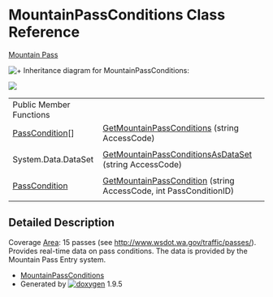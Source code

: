 # MountainPassConditions Class Reference

[Mountain Pass](group___mountain_pass.html)

![+](closed.png) Inheritance diagram for MountainPassConditions:

![](class_mountain_pass_conditions.png)

|  |  |
| --- | --- |
| Public Member Functions | |
| [PassCondition](class_pass_condition.html)[] | [GetMountainPassConditions](group___mountain_pass.html#ga65f4351c4a953243a8bdd6aeec81b846) (string AccessCode) |
|  | |
| System.Data.DataSet | [GetMountainPassConditionsAsDataSet](group___mountain_pass.html#gadd2528c4dd32f2a2c3298ba5159ca7a1) (string AccessCode) |
|  | |
| [PassCondition](class_pass_condition.html) | [GetMountainPassCondition](group___mountain_pass.html#ga4e388b3939a5c3e46341669f24bb9e71) (string AccessCode, int PassConditionID) |
|  | |

## Detailed Description

Coverage [Area](class_area.html "List of map areas available for traffic alert queries"): 15 passes (see <http://www.wsdot.wa.gov/traffic/passes/>). Provides real-time data on pass conditions. The data is provided by the Mountain Pass Entry system.

* [MountainPassConditions](class_mountain_pass_conditions.html)
* Generated by [![doxygen](doxygen.svg)](https://www.doxygen.org/index.html) 1.9.5

